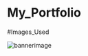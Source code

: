 # My_Portfolio

#Images_Used

![bannerimage](https://github.com/Lalitha567/My_Portfolio/assets/101200348/03ed2861-fc3b-4676-8be8-70a6ac9834a1)


